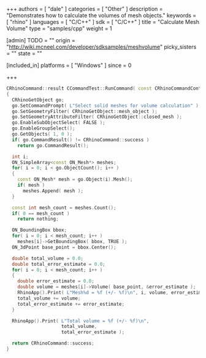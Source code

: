 +++
authors = [ "dale" ]
categories = [ "Other" ]
description = "Demonstrates how to calculate the volumes of mesh objects."
keywords = [ "rhino" ]
languages = [ "C/C++" ]
sdk = [ "C/C++" ]
title = "Calculate Mesh Volume"
type = "samples/cpp"
weight = 1

[admin]
TODO = ""
origin = "http://wiki.mcneel.com/developer/sdksamples/meshvolume"
picky_sisters = ""
state = ""

[included_in]
platforms = [ "Windows" ]
since = 0

+++

```cpp
CRhinoCommand::result CCommandTest::RunCommand( const CRhinoCommandContext& context )
{
  CRhinoGetObject go;
  go.SetCommandPrompt( L"Select solid meshes for volume calculation" );
  go.SetGeometryFilter( CRhinoGetObject::mesh_object );
  go.SetGeometryAttributeFilter( CRhinoGetObject::closed_mesh );
  go.EnableSubObjectSelect( FALSE );
  go.EnableGroupSelect();
  go.GetObjects( 1, 0 );
  if( go.CommandResult() != CRhinoCommand::success )
    return go.CommandResult();

  int i;
  ON_SimpleArray<const ON_Mesh*> meshes;
  for( i = 0; i < go.ObjectCount(); i++ )
  {
    const ON_Mesh* mesh = go.Object(i).Mesh();
    if( mesh )
      meshes.Append( mesh );
  }

  const int mesh_count = meshes.Count();
  if( 0 == mesh_count )
    return nothing;

  ON_BoundingBox bbox;
  for( i = 0; i < mesh_count; i++ )
    meshes[i]->GetBoundingBox( bbox, TRUE );
  ON_3dPoint base_point = bbox.Center();

  double total_volume = 0.0;
  double total_error_estimate = 0.0;
  for( i = 0; i < mesh_count; i++ )
  {
    double error_estimate = 0.0;
    double volume = meshes[i]->Volume( base_point, &error_estimate );
    RhinoApp().Print( L"Mesh%d = %f (+/- %f)\n", i, volume, error_estimate );
    total_volume += volume;
    total_error_estimate += error_estimate;
  }

  RhinoApp().Print( L"Total volume = %f (+/- %f)\n",
                    total_volume,
                    total_error_estimate );

  return CRhinoCommand::success;
}
```
